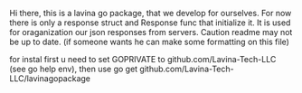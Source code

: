 Hi there, this is a lavina go package, that we develop for ourselves. 
For now there is only a response struct and Response func that initialize it. It is used for oraganization our json responses from servers.
Caution readme may not be up to date. (if someone wants he can make some formatting on this file)

for instal first u need to set GOPRIVATE to github.com/Lavina-Tech-LLC (see go help env), then use go get github.com/Lavina-Tech-LLC/lavinagopackage 